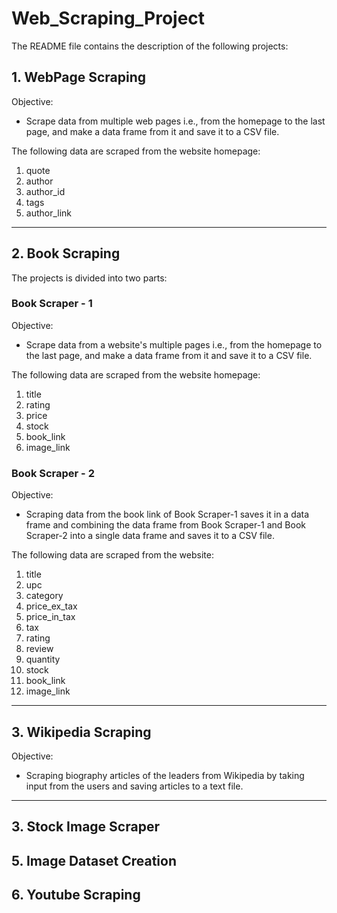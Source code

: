 # Web_Scraping_Project
The README file contains the description of the following projects:

## 1. WebPage Scraping
 Objective:
 - Scrape data from multiple web pages i.e., from the homepage to the last page, and make a data frame from it and save it to a CSV file.
   
 The following data are scraped from the website homepage:
  1.	quote
  2.	author
  3.	author_id
  4.	tags
  5.	author_link 

-----------------------------------------------------------------------------------------------------------

## 2. Book Scraping
The projects is divided into two parts:

### Book Scraper - 1
 Objective:
 - Scrape data from a website's multiple pages i.e., from the homepage to the last page, and make a data frame from it and save it to a CSV file.

 The following data are scraped from the website homepage:
   1.	title
   2.	rating 
   3.	price
   4.	stock 
   5.	book_link 
   6.	image_link

### Book Scraper - 2
 Objective:
 - Scraping data from the book link of Book Scraper-1 saves it in a data frame and combining the data frame from Book Scraper-1 and Book Scraper-2 into a single data frame and saves it to a CSV file.
   
 The following data are scraped from the website:
   1.	title
   2.	upc
   3.	category
   4.	price_ex_tax
   5.	price_in_tax
   6.	tax
   7.	rating
   8.	review
   9.	quantity
   10.	stock
   11.	book_link
   12.	image_link

------------------------------------------------------------------------------------------------------------------------------------------


## 3.  Wikipedia Scraping 
 Objective:
 - Scraping biography articles of the leaders from Wikipedia by taking input from the users and saving articles to a text file.

--------------------------------------------------------------------------------------------------------------------------------------------

## 3. Stock Image Scraper



## 5. Image Dataset Creation

## 6. Youtube Scraping

